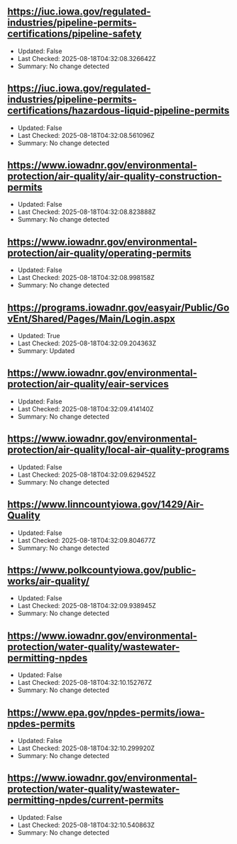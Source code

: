 ## https://iuc.iowa.gov/regulated-industries/pipeline-permits-certifications/pipeline-safety
- Updated: False
- Last Checked: 2025-08-18T04:32:08.326642Z
- Summary: No change detected

## https://iuc.iowa.gov/regulated-industries/pipeline-permits-certifications/hazardous-liquid-pipeline-permits
- Updated: False
- Last Checked: 2025-08-18T04:32:08.561096Z
- Summary: No change detected

## https://www.iowadnr.gov/environmental-protection/air-quality/air-quality-construction-permits
- Updated: False
- Last Checked: 2025-08-18T04:32:08.823888Z
- Summary: No change detected

## https://www.iowadnr.gov/environmental-protection/air-quality/operating-permits
- Updated: False
- Last Checked: 2025-08-18T04:32:08.998158Z
- Summary: No change detected

## https://programs.iowadnr.gov/easyair/Public/GovEnt/Shared/Pages/Main/Login.aspx
- Updated: True
- Last Checked: 2025-08-18T04:32:09.204363Z
- Summary: Updated

## https://www.iowadnr.gov/environmental-protection/air-quality/eair-services
- Updated: False
- Last Checked: 2025-08-18T04:32:09.414140Z
- Summary: No change detected

## https://www.iowadnr.gov/environmental-protection/air-quality/local-air-quality-programs
- Updated: False
- Last Checked: 2025-08-18T04:32:09.629452Z
- Summary: No change detected

## https://www.linncountyiowa.gov/1429/Air-Quality
- Updated: False
- Last Checked: 2025-08-18T04:32:09.804677Z
- Summary: No change detected

## https://www.polkcountyiowa.gov/public-works/air-quality/
- Updated: False
- Last Checked: 2025-08-18T04:32:09.938945Z
- Summary: No change detected

## https://www.iowadnr.gov/environmental-protection/water-quality/wastewater-permitting-npdes
- Updated: False
- Last Checked: 2025-08-18T04:32:10.152767Z
- Summary: No change detected

## https://www.epa.gov/npdes-permits/iowa-npdes-permits
- Updated: False
- Last Checked: 2025-08-18T04:32:10.299920Z
- Summary: No change detected

## https://www.iowadnr.gov/environmental-protection/water-quality/wastewater-permitting-npdes/current-permits
- Updated: False
- Last Checked: 2025-08-18T04:32:10.540863Z
- Summary: No change detected

